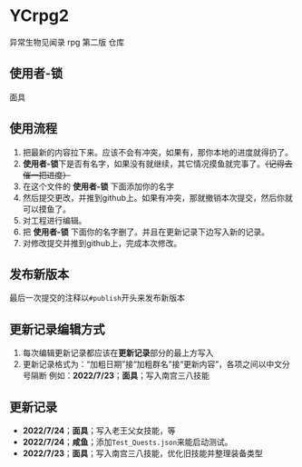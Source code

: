# YCrpg2
异常生物见闻录 rpg 第二版 仓库

## 使用者-锁
面具
## 使用流程
    
1. 把最新的内容拉下来。应该不会有冲突，如果有，那你本地的进度就得扔了。
1. <b>使用者-锁</b>下是否有名字，如果没有就继续，其它情况摸鱼就完事了。<del>（记得去催一把进度）</del>
1. 在这个文件的 <b>使用者-锁</b> 下面添加你的名字
1. 然后提交更改，并推到github上。如果有冲突，那就撤销本次提交，然后你就可以摸鱼了。
1. 对工程进行编辑。
1. 把 <b>使用者-锁</b> 下面你的名字删了。并且在更新记录下边写入新的记录。
1. 对修改提交并推到github上，完成本次修改。

## 发布新版本
最后一次提交的注释以`#publish`开头来发布新版本

## 更新记录编辑方式
1. 每次编辑更新记录都应该在<b>更新记录</b>部分的最上方写入
1. 更新记录格式为：“加粗日期”接“加粗群名”接“更新内容”，各项之间以中文分号隔断
例如：<b>2022/7/23</b>；<b>面具</b>；写入南宫三八技能


## 更新记录
- **2022/7/24**；**面具**；写入老王父女技能，等
- **2022/7/24**；**咸鱼**；添加`Test_Quests.json`来能启动测试。
- <b>2022/7/23</b>；<b>面具</b>；写入南宫三八技能，优化旧技能并整理装备类型